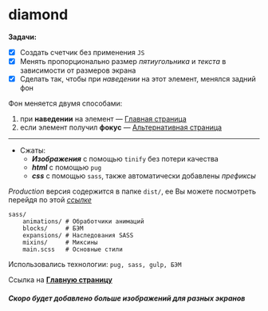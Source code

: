 # diamond
**Задачи:**
 - [X] Создать счетчик без применения `JS`
 - [X] Менять пропорционально размер _пятиугольника_ и _текста_ в зависимости от размеров экрана
 - [X] Сделать так, чтобы при _наведении_ на этот элемент, менялся задний фон
   
Фон меняется двумя способами:
 1. при **наведении** на элемент — [Главная страница](https://scofield001.github.io/diamond/) 
 2. если элемент получил **фокус** — [Альтернативная страница](https://scofield001.github.io/diamond/focus)
---

+ Сжаты:
    + ***Изображения*** с помощью `tinify` без потери качества
    + ***html*** с помощью `pug`
    + ***css*** c помощью `sass`, также автоматически добавлены _префиксы_
    
*Production* версия содержится в папке `dist/`, ее Вы можете посмотреть перейдя по этой _[ссылке](https://github.com/Scofield001/scofield001.github.io/tree/master/diamond)_
    
    sass/        
        animations/ # Обработчики анимаций
        blocks/     # БЭМ
        expansions/ # Наследования SASS
        mixins/     # Миксины
        main.scss   # Основные стили
        
Использовались технологии: `pug, sass, gulp, БЭМ`

Ссылка на **[Главную страницу](https://scofield001.github.io/diamond/)**

##### Скоро будет добавлено больше изображений для разных экранов


